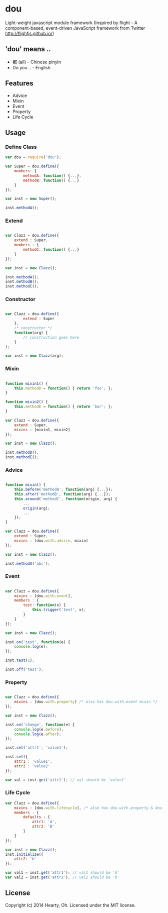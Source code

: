 dou 
===========================
Light-weight javascript module framework
(Inspired by flight - A component-based, event-driven JavaScript framework from Twitter 
http://flightjs.github.io/)

## 'dou' means ..
 * 都 (all) - Chinese pinyin
 * Do you .. - English

## Features
 * Advice
 * Mixin
 * Event
 * Property
 * Life Cycle
 
## Usage

### Define Class

```js
var dou = require('dou');

var Super = dou.define({
	members: {
		methodA: function() {...},
		methodB: function() {...}
	}
});

var inst = new Super();

inst.methodA();

```

### Extend

```js

var Clazz = dou.define({
	extend : Super,
	members : {
		methodC: function() {...}
	}
});

var inst = new Clazz();

inst.methodA();
inst.methodB();
inst.methodC();

```

### Constructor

```js

var Clazz = dou.define({
		extend : Super
	}, 
	/* constructor */
	function(arg) {
		// construction goes here
	}
);

var inst = new Clazz(arg);

```

### Mixin

```js

function mixin1() {
	this.methodD = function() { return 'foo'; };
}

function mixin2() {
	this.methodE = function() { return 'bar'; };
}

var Clazz = dou.define({
	extend : Super,
	mixins : [mixin1, mixin2]
});

var inst = new Clazz();

inst.methodD();
inst.methodE();

```

### Advice

```js

function mixin() {
	this.before('methodA', function(arg) {...});
	this.after('methodB', function(arg) {...});
	this.around('methodC', function(origin, arg) {
		...
		origin(arg);
		...
	});
}

var Clazz = dou.define({
	extend : Super,
	mixins : [dou.with.advice, mixin]
});

var inst = new Clazz();

inst.methodA('abc');

```

### Event

```js

var Clazz = dou.define({
	mixins : [dou.with.event],
	members : {
		test: function(x) {
			this.trigger('test', x);
		}
	}
});

var inst = new Clazz();

inst.on('test', function(e) {
	console.log(e);
});

inst.test(1);

inst.off('test');

```

### Property

```js

var Clazz = dou.define({
	mixins : [dou.with.property] /* also has dou.with.event mixin */
});

var inst = new Clazz();

inst.on('change', function(e) {
	console.log(e.before);
	console.log(e.after);
});

inst.set('attr1', 'value1');

inst.set({
	attr1 : 'value1',
	attr2 : 'value2'
});

var val = inst.get('attr1'); // val should be 'value1'

```

### Life Cycle

```js
var Clazz = dou.define({
	mixins : [dou.with.lifecycle], /* alse has dou.with.property & dou.with.event mixin */
	members : {
		defaults : {
			attr1: 'A',
			attr2: 'B'
		}
	}
});

var inst = new Clazz();
inst.initialize({
	attr2: 'b'
});

var val1 = inst.get('attr1'); // val1 should be 'A'
var val2 = inst.get('attr2'); // val2 should be 'b'

```
## License
Copyright (c) 2014 Hearty, Oh. Licensed under the MIT license.
